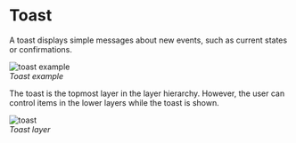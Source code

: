 # Toast

A toast displays simple messages about new events, such as current states or confirmations.



![toast example](media/ux_04_toast_2-850x478.png)  
*Toast example*



The toast is the topmost layer in the layer hierarchy. However, the user can control items in the lower layers while the toast is shown.

![toast](media/ux_04_toast_1_re-850x707.png)  
*Toast layer*
